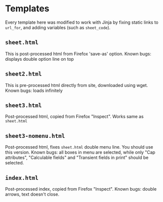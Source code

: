 # Templates

Every template here was modified to work with Jinja by fixing static links to `url_for`, and adding variables (such as `sheet_code`).

## `sheet.html`

This is post-processed html from Firefox 'save-as' option. Known bugs: displays double option line on top

## `sheet2.html`

This is pre-processed html directly from site, downloaded using wget. Known bugs: loads infinitely

## `sheet3.html`

Post-processed html, copied from Firefox "Inspect". Works same as `sheet.html`

## `sheet3-nomenu.html`

Post-processed html, fixes `sheet.html` double menu line. You should use this version. Known bugs: all boxes in menu are selected, while only "Cap attributes", "Calculable fields" and "Transient fields in print" should be selected.

## `index.html`

Post-processed index, copied from Firefox "Inspect". Known bugs: double arrows, text doesn't close.

